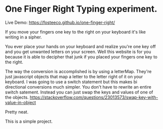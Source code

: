 # One Finger Right Typing experiment.

Live Demo: https://fosteeco.github.io/one-finger-right/

If you move your fingers one key to the right on your keyboard it's like writing in a sipher.

You ever place your hands on your keyboard and realize you're one key off and you get unwanted letters on your screen. Well this website is for you because it is able to decipher that junk if you placed your fingers one key to the right.

The way the conversion is accomplished is by using a letterMap. They're just javascript objects that map a letter to the letter right of it on your keyboard. I was going to use a switch statement but this makes bi directional conversions much simpler. You don't have to rewrite an entire switch satement. Instead you can just swap the keys and values of one of the objects. https://stackoverflow.com/questions/23013573/swap-key-with-value-in-object

Pretty neat.

This is a simple project.
